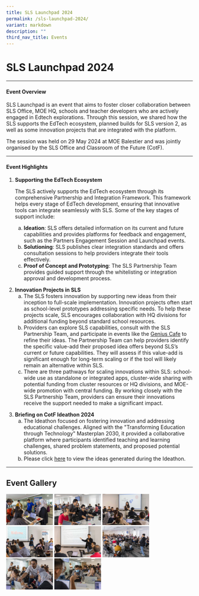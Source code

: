 ```yaml
---
title: SLS Launchpad 2024
permalink: /sls-launchpad-2024/
variant: markdown
description: ""
third_nav_title: Events
---
```

<h1>SLS Launchpad 2024</h1>
<hr>
<h4>Event Overview</h4>
<p>
	SLS Launchpad is an event that aims to foster closer collaboration between SLS Office, MOE HQ, schools and teacher developers who are actively engaged in Edtech explorations. Through this session, we shared how the SLS supports the EdTech ecosystem, planned builds for SLS version 2, as well as some innovation projects that are integrated with the platform.
</p>
<p>
	The session was held on 29 May 2024 at MOE Balestier and was jointly organised by the SLS Office and Classroom of the Future (CotF). 
</p>
<hr>
<h4>Event Highlights</h4>
<ol>
<li><strong>Supporting the EdTech Ecosystem</strong>
<br>
<p>The SLS actively supports the EdTech ecosystem through its comprehensive Partnership and Integration Framework. This framework helps every stage of EdTech development, ensuring that innovative tools can integrate seamlessly with SLS. Some of the key stages of support include:
</p>
	<ol style="list-style-type: lower-alpha;">
	<li><strong>Ideation</strong>:&nbsp;SLS offers detailed information on its current and future capabilities and provides platforms for feedback and engagement, such as the Partners Engagement Session and Launchpad events.
	</li>
	<li><strong>Solutioning</strong>:&nbsp;SLS publishes clear integration standards and offers consultation sessions to help providers integrate their tools effectively.
	</li>
	<li><strong>Proof of Concept and Prototyping</strong>:&nbsp;The SLS Partnership Team provides guided support through the whitelisting or integration approval and development process.
	</li>
</ol>
<p></p>
</li>
<li><strong>Innovation Projects in SLS</strong>
	<ol style="list-style-type: lower-alpha;">
<li>The SLS fosters innovation by supporting new ideas from their inception to full-scale implementation. Innovation projects often start as school-level prototypes addressing specific needs. To help these projects scale, SLS encourages collaboration with HQ divisions for additional funding beyond standard school resources.
</li>
	<li>Providers can explore SLS capabilities, consult with the SLS Partnership Team, and participate in events like the <a href="https://www.learning.moe.edu.sg/teachers/sls-events/visit-sls-grange/">Genius Cafe</a> to refine their ideas. The Partnership Team can help providers identify the specific value-add their proposed idea offers beyond SLS’s current or future capabilities. They will assess if this value-add is significant enough for long-term scaling or if the tool will likely remain an alternative within SLS.
	</li>
	<li>There are three pathways for scaling innovations within SLS: school-wide use as standalone or integrated apps, cluster-wide sharing with potential funding from cluster resources or HQ divisions, and MOE-wide promotion with central funding. By working closely with the SLS Partnership Team, providers can ensure their innovations receive the support needed to make a significant impact.&nbsp;
	</li>
	</ol>
<p></p>
</li>
	<li><strong>Briefing on CotF Ideathon 2024&nbsp;
</strong>
<br>
<ol style="list-style-type: lower-alpha;">
	<li>The Ideathon focused on fostering innovation and addressing educational challenges. Aligned with the "Transforming Education through Technology" Masterplan 2030, it provided a collaborative platform where participants identified teaching and learning challenges, shared problem statements, and proposed potential solutions.
</li>
<li>Please click <a href="launchpad.gov.sg/ideathon">here</a>&nbsp;to view the ideas generated during the Ideathon.
	</li>
</ol>
</li>
</ol>
<hr>
<h2>Event Gallery</h2>
<a target="_blank" href="/images/3Partners/JENI9375NY.jpg"><img src="/images/3Partners/JENI9375NY.jpg" alt="SLS Launchpad 2024" style="width: 25%; display: inline"></a>
<a target="_blank" href="/images/3Partners/JENI9470NY.jpg"><img src="/images/3Partners/JENI9470NY.jpg" alt="SLS Launchpad 2024" style="width: 25%; display: inline"></a>
<a target="_blank" href="/images/3Partners/JENI9540NY.jpg"><img src="/images/3Partners/JENI9540NY.jpg" alt="SLS Launchpad 2024" style="width: 25%; display: inline"></a>
<a target="_blank" href="/images/3Partners/JENI9570NY.jpg"><img src="/images/3Partners/JENI9570NY.jpg" alt="SLS Launchpad 2024" style="width: 25%; display: inline"></a>
<a target="_blank" href="/images/3Partners/JENI9649NY.jpg"><img src="/images/3Partners/JENI9649NY.jpg" alt="SLS Launchpad 2024" style="width: 25%; display: inline"></a>
<a target="_blank" href="/images/3Partners/JENI9684NY.jpg"><img src="/images/3Partners/JENI9684NY.jpg" alt="SLS Launchpad 2024" style="width: 25%; display: inline"></a>
<a target="_blank" href="/images/3Partners/JENI9924NY.jpg"><img src="/images/3Partners/JENI9924NY.jpg" alt="SLS Launchpad 2024" style="width: 25%; display: inline"></a>
<a target="_blank" href="/images/3Partners/JENI9931NY.jpg"><img src="/images/3Partners/JENI9931NY.jpg" alt="SLS Launchpad 2024" style="width: 25%; display: inline"></a>